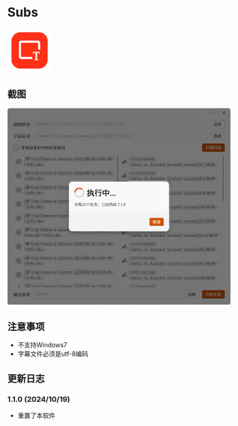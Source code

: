# Subs

<img src="assets/icon.png" width=100></img>

## 截图

![截图](demo/demo.png)


## 注意事项

- 不支持Windows7
- 字幕文件必须是utf-8编码

## 更新日志

### 1.1.0 (2024/10/19)
- 重置了本软件